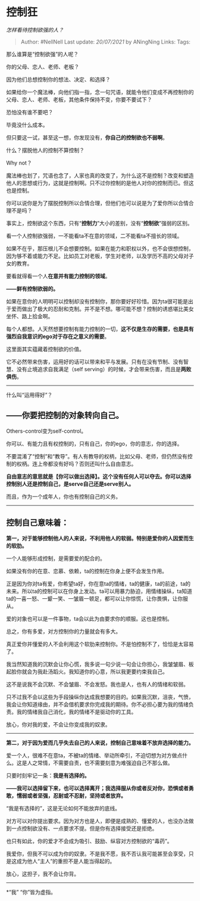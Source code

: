 # 控制狂
*怎样看待控制欲强的人？*

> Author: #NellNell 
Last update: *20/07/2021* by ANingNing
Links:
Tags: 

那么谁算是“控制欲强”的人呢？

你的父母、恋人、老师、老板？

因为他们总想控制你的想法、决定、和选择？

如果给你一个魔法棒，向他们指一指，念一句咒语，就能令他们变成不再控制你的父母、恋人、老师、老板，其他条件保持不变，你要不要试下？

恐怕没有谁不要吧？

毕竟没什么成本。

但只要这一试，甚至这一想，你发现没有，**你自己的控制欲也不弱啊**。

什么？摆脱他人的控制不算控制？

Why not？

魔法棒也划了，咒语也念了，人家也真的改变了，为什么这不是控制？改变和塑造他人的思想或行为，这就是控制啊。只不过你控制的是他人对你的控制而已。但这也是控制。

你可以说你是为了摆脱控制所以合情合理，但他们也可以说是为了爱你所以合情合理不是吗？

事实上，控制欲这个东西，只有“**控制力**”大小的差别，没有“**控制欲**”强弱的区别。

看一个人控制欲强弱，一不能看ta不在意的领域，二不能看ta不擅长的领域。

如果不在乎，那压根儿不会想要控制。如果在能力和职权以外，也不会很想控制，因为够不着或能力不足。比如员工对老板，学生对老师，以及学历不高的父母对子女的教育。

要看就得看一个人**在意并有能力控制的领域**。

**——鲜有控制欲弱的。**

如果在意你的人明明可以控制却没有控制你，那你要好好珍惜。因为ta很可能是出于爱而做出了极大的忍耐和克制。并不是不想。哪可能不想？控制的诱惑堪比美女坐怀、路上拾金啊。

每个人都想。人天然想要控制有能力控制的一切，**这不仅是生存的需要，也是具有强烈自我意识的ego对于存在之意义的需要**。

这里面其实蕴藏着控制欲的价值。

它不必然带来伤害，运用好的话可以带来和平与发展。只有在没有节制、没有智慧、没有止境追求自我满足（self serving）的时候，才会带来伤害，而且是**两败俱伤**。

---

什么叫“运用得好”？

## **——你要把控制的对象转向自己。**

Others-control变为self-control。

你可以、有能力且有权控制的，只有自己，你的ego，你的意志，你的选择。

不要混淆了“控制”和“教导”。有人有教导的权柄，比如父母、老师，但仍然没有控制的权柄。连上帝都没有好吗？否则还叫什么自由意志。

**自由意志的意思就是【你可以做出选择】。这个没有任何人可以夺去。你可以选择控制别人还是控制自己，是serve自己还是serve别人。**

而且，作为一个成年人，你也有控制自己的义务。

---

## 控制自己意味着：

**第一，对于能够控制他人的人来说，不利用他人的软弱。特别是爱你的人因爱而生的软肋。**

一个人能够形成控制，是需要爱的配合的。

如果没有你的在意、恋慕、依赖，ta的控制在你身上便不会发生作用。

正是因为你对ta有爱，你希望ta好，你在意ta的情绪，ta的健康，ta的前途，ta的未来。所以ta的控制可以在你身上发动。ta可以用暴力胁迫，用情绪操纵，ta知道ta的一喜一怒、一颦一笑、一皱眉一顿足，都可以让你惊慌，让你畏惧，让你服从。

爱的对象也可以是一件事物，ta会以此为由要求你的顺服。这也是控制。

总之，你有多爱，对方控制你的力量就会有多大。

真正爱你并懂爱的人不会利用这个软肋来控制你。不是怕控制不了，恰恰是太容易了。

我当然知道我的沉默会让你心慌，我多说一句少说一句会让你担心，我皱皱眉、板起脸你就会为我赴汤蹈火。我知道你的心意，所以我更要约束我自己。

这不是说我不会沉默、不会皱眉、不会发怒。我也是人，也有人的情绪和软弱。

只不过我不会以这些为手段操纵你达成我想要的目的。如果我沉默，沮丧，气愤，我会让你知道缘由，并不会借机要求你完成我的期待。你不必担心要为我的情绪负责。我的情绪我自己消化，我的情绪不是驱动你的工具。

放心，你对我的爱，不会让你变成我的奴隶。

---

**第二，对于因为爱而几乎失去自己的人来说，控制自己意味着不放弃选择的能力。**

爱一个人，很难不在意ta，不被ta的情绪、举动所牵引，不迫切想为对方做点什么。这是人之常情，不需要自责，也不需要刻意为难强迫自己不那么做。

只要时刻牢记一条：**我是有选择的。**

**——我可以选择留下来，也可以选择离开；我选择服从你或者反对你，恐惧或者勇敢，懦弱或者坚强，忍耐或不忍耐，坚持或者放弃。**

“我是有选择的”，这是无论如何不能放弃的底线。

对方可以对你提出要求。因为对方也是人，即便是成熟的、懂爱的人，也没办法做到一点控制欲没有、一点要求不提。但是你有选择接受还是拒绝。

也只有如此，你的爱才不会成为吸引、鼓励、纵容对方控制欲的“毒药”。

我爱你，但我不可以成为你的奴隶。不是我不愿，我不否认我可能甚至会享受，只是这成为他人“主人”的重担不是人能当得起的。

放心，这担子，我不会让你背。

---

*“我” “你”皆为虚指。